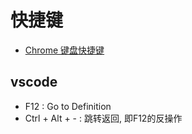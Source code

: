 # 快捷键
- [Chrome 键盘快捷键](https://support.google.com/chrome/answer/157179?hl=zh-Hans)

## vscode
- F12 : Go to Definition
- Ctrl + Alt + - : 跳转返回, 即F12的反操作
